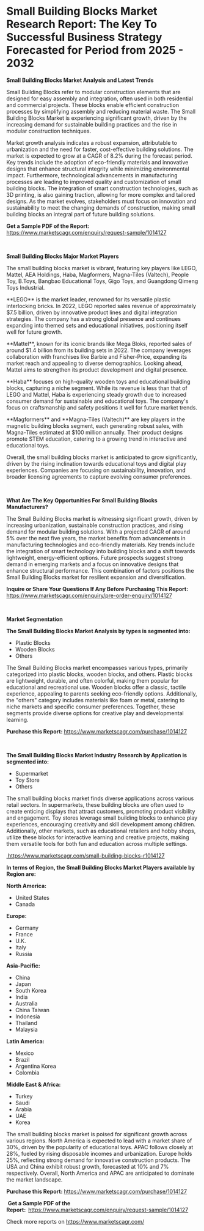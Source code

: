 <p><h1>Small Building Blocks Market Research Report: The Key To Successful Business Strategy Forecasted for Period from 2025 - 2032</h1></p><p><strong>Small Building Blocks Market Analysis and Latest Trends</strong></p>
<p><p>Small Building Blocks refer to modular construction elements that are designed for easy assembly and integration, often used in both residential and commercial projects. These blocks enable efficient construction processes by simplifying assembly and reducing material waste. The Small Building Blocks Market is experiencing significant growth, driven by the increasing demand for sustainable building practices and the rise in modular construction techniques.</p><p>Market growth analysis indicates a robust expansion, attributable to urbanization and the need for faster, cost-effective building solutions. The market is expected to grow at a CAGR of 8.2% during the forecast period. Key trends include the adoption of eco-friendly materials and innovative designs that enhance structural integrity while minimizing environmental impact. Furthermore, technological advancements in manufacturing processes are leading to improved quality and customization of small building blocks. The integration of smart construction technologies, such as 3D printing, is also gaining traction, allowing for more complex and tailored designs. As the market evolves, stakeholders must focus on innovation and sustainability to meet the changing demands of construction, making small building blocks an integral part of future building solutions.</p></p>
<p><strong>Get a Sample PDF of the Report:&nbsp;</strong> <a href="https://www.marketscagr.com/enquiry/request-sample/1014127?utm_campaign=2866&utm_medium=2&utm_source=Github&utm_content=ia&utm_term=06032025&utm_id=small-building-blocks">https://www.marketscagr.com/enquiry/request-sample/1014127</a></p>
<p>&nbsp;</p>
<p><strong>Small Building Blocks Major Market Players</strong></p>
<p><p>The small building blocks market is vibrant, featuring key players like LEGO, Mattel, AEA Holdings, Haba, Magformers, Magna-Tiles (Valtech), People Toy, B.Toys, Bangbao Educational Toys, Gigo Toys, and Guangdong Qimeng Toys Industrial. </p><p>**LEGO** is the market leader, renowned for its versatile plastic interlocking bricks. In 2022, LEGO reported sales revenue of approximately $7.5 billion, driven by innovative product lines and digital integration strategies. The company has a strong global presence and continues expanding into themed sets and educational initiatives, positioning itself well for future growth.</p><p>**Mattel**, known for its iconic brands like Mega Bloks, reported sales of around $1.4 billion from its building sets in 2022. The company leverages collaboration with franchises like Barbie and Fisher-Price, expanding its market reach and appealing to diverse demographics. Looking ahead, Mattel aims to strengthen its product development and digital presence.</p><p>**Haba** focuses on high-quality wooden toys and educational building blocks, capturing a niche segment. While its revenue is less than that of LEGO and Mattel, Haba is experiencing steady growth due to increased consumer demand for sustainable and educational toys. The company's focus on craftsmanship and safety positions it well for future market trends.</p><p>**Magformers** and **Magna-Tiles (Valtech)** are key players in the magnetic building blocks segment, each generating robust sales, with Magna-Tiles estimated at $100 million annually. Their product designs promote STEM education, catering to a growing trend in interactive and educational toys.</p><p>Overall, the small building blocks market is anticipated to grow significantly, driven by the rising inclination towards educational toys and digital play experiences. Companies are focusing on sustainability, innovation, and broader licensing agreements to capture evolving consumer preferences.</p></p>
<p>&nbsp;</p>
<p><strong>What Are The Key Opportunities For Small Building Blocks Manufacturers?</strong></p>
<p><p>The Small Building Blocks market is witnessing significant growth, driven by increasing urbanization, sustainable construction practices, and rising demand for modular building solutions. With a projected CAGR of around 5% over the next five years, the market benefits from advancements in manufacturing technologies and eco-friendly materials. Key trends include the integration of smart technology into building blocks and a shift towards lightweight, energy-efficient options. Future prospects suggest strong demand in emerging markets and a focus on innovative designs that enhance structural performance. This combination of factors positions the Small Building Blocks market for resilient expansion and diversification.</p></p>
<p><strong>Inquire or Share Your Questions If Any Before Purchasing This Report:</strong> <a href="https://www.marketscagr.com/enquiry/pre-order-enquiry/1014127?utm_campaign=2866&utm_medium=2&utm_source=Github&utm_content=ia&utm_term=06032025&utm_id=small-building-blocks">https://www.marketscagr.com/enquiry/pre-order-enquiry/1014127</a></p>
<p>&nbsp;</p>
<p><strong>Market Segmentation</strong></p>
<p><strong>The Small Building Blocks Market Analysis by types is segmented into:</strong></p>
<p><ul><li>Plastic Blocks</li><li>Wooden Blocks</li><li>Others</li></ul></p>
<p><p>The Small Building Blocks market encompasses various types, primarily categorized into plastic blocks, wooden blocks, and others. Plastic blocks are lightweight, durable, and often colorful, making them popular for educational and recreational use. Wooden blocks offer a classic, tactile experience, appealing to parents seeking eco-friendly options. Additionally, the "others" category includes materials like foam or metal, catering to niche markets and specific consumer preferences. Together, these segments provide diverse options for creative play and developmental learning.</p></p>
<p><strong>Purchase this Report:&nbsp;</strong><a href="https://www.marketscagr.com/purchase/1014127?utm_campaign=2866&utm_medium=2&utm_source=Github&utm_content=ia&utm_term=06032025&utm_id=small-building-blocks">https://www.marketscagr.com/purchase/1014127</a></p>
<p>&nbsp;</p>
<p><strong>The Small Building Blocks Market Industry Research by Application is segmented into:</strong></p>
<p><ul><li>Supermarket</li><li>Toy Store</li><li>Others</li></ul></p>
<p><p>The small building blocks market finds diverse applications across various retail sectors. In supermarkets, these building blocks are often used to create enticing displays that attract customers, promoting product visibility and engagement. Toy stores leverage small building blocks to enhance play experiences, encouraging creativity and skill development among children. Additionally, other markets, such as educational retailers and hobby shops, utilize these blocks for interactive learning and creative projects, making them versatile tools for both fun and education across multiple settings.</p></p>
<p><a href="https://www.marketscagr.com/small-building-blocks-r1014127?utm_campaign=2866&utm_medium=2&utm_source=Github&utm_content=ia&utm_term=06032025&utm_id=small-building-blocks">&nbsp;https://www.marketscagr.com/small-building-blocks-r1014127</a></p>
<p><strong>In terms of Region, the Small Building Blocks Market Players available by Region are:</strong></p>
<p>
    <p> <strong> North America: </strong>
        <ul>
            <li>United States</li>
            <li>Canada</li>
        </ul>
        </p> 
    <p> <strong> Europe: </strong>
        <ul>
            <li>Germany</li>
            <li>France</li>
            <li>U.K.</li>
            <li>Italy</li>
            <li>Russia</li>
        </ul>
        </p> 
    <p> <strong> Asia-Pacific: </strong>
        <ul>
            <li>China</li>
            <li>Japan</li>
            <li>South Korea</li>
            <li>India</li>
            <li>Australia</li>
            <li>China Taiwan</li>
            <li>Indonesia</li>
            <li>Thailand</li>
            <li>Malaysia</li>
        </ul>
        </p> 
    <p> <strong> Latin America: </strong>
        <ul>
            <li>Mexico</li>
            <li>Brazil</li>
            <li>Argentina Korea</li>
            <li>Colombia</li>
        </ul>
        </p> 
    <p> <strong> Middle East & Africa: </strong>
        <ul>
            <li>Turkey</li>
            <li>Saudi</li>
            <li>Arabia</li>
            <li>UAE</li>
            <li>Korea</li>
        </ul>
    </p>
    </p>
<p><p>The small building blocks market is poised for significant growth across various regions. North America is expected to lead with a market share of 30%, driven by the popularity of educational toys. APAC follows closely at 28%, fueled by rising disposable incomes and urbanization. Europe holds 25%, reflecting strong demand for innovative construction products. The USA and China exhibit robust growth, forecasted at 10% and 7% respectively. Overall, North America and APAC are anticipated to dominate the market landscape.</p></p>
<p><strong>Purchase this Report: </strong><a href="https://www.marketscagr.com/purchase/1014127?utm_campaign=2866&utm_medium=2&utm_source=Github&utm_content=ia&utm_term=06032025&utm_id=small-building-blocks">https://www.marketscagr.com/purchase/1014127</a></p>
<p>&nbsp;<strong>Get a Sample PDF of the Report:&nbsp;&nbsp;</strong><a href="https://www.marketscagr.com/enquiry/request-sample/1014127?utm_campaign=2866&utm_medium=2&utm_source=Github&utm_content=ia&utm_term=06032025&utm_id=small-building-blocks">https://www.marketscagr.com/enquiry/request-sample/1014127</a></p>
<p><strong></strong></p>
<p>Check more reports on <a href="https://www.marketscagr.com/?utm_campaign=2866&utm_medium=2&utm_source=Github&utm_content=ia&utm_term=06032025&utm_id=small-building-blocks">https://www.marketscagr.com/</a></p>